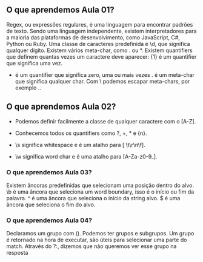 ## O que aprendemos Aula 01?

Regex, ou expressões regulares, é uma linguagem para encontrar padrões de texto.
Sendo uma linguagem independente, existem interpretadores para a maioria das plataformas de desenvolvimento, como JavaScript, C#, Python ou Ruby.
Uma classe de caracteres predefinida é \d, que significa qualquer dígito.
Existem vários meta-char, como . ou \*.
Existem quantifiers que definem quantas vezes um caractere deve aparecer:
{1} é um quantifier que significa uma vez.

- é um quantifier que significa zero, uma ou mais vezes
  . é um meta-char que significa qualquer char.
  Com \ podemos escapar meta-chars, por exemplo \..
  
## O que aprendemos Aula 02?

- Podemos definir facilmente a classe de qualquer caractere com o [A-Z].

- Conhecemos todos os quantifiers como ?, +, * e {n}.

- \s significa whitespace e é um atalho para [ \t\r\n\f].

- \w significa word char e é uma atalho para [A-Za-z0-9_].

### O que aprendemos Aula 03?
Existem âncoras predefinidas que selecionam uma posição dentro do alvo.
\b é uma âncora que seleciona um word boundary, isso é o início ou fim da palavra.
^ é uma âncora que seleciona o início da string alvo.
$ é uma âncora que seleciona o fim do alvo.

### O que aprendemos Aula 04?
Declaramos um grupo com ().
Podemos ter grupos e subgrupos.
Um grupo é retornado na hora de executar, são úteis para selecionar uma parte do match.
Através do ?:, dizemos que não queremos ver esse grupo na resposta
